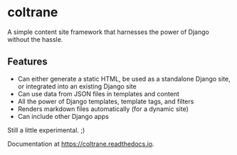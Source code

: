 # coltrane

A simple content site framework that harnesses the power of Django without the hassle.

## Features

- Can either generate a static HTML, be used as a standalone Django site, or integrated into an existing Django site
- Can use data from JSON files in templates and content
- All the power of Django templates, template tags, and filters
- Renders markdown files automatically (for a dynamic site)
- Can include other Django apps

Still a little experimental. ;)

Documentation at https://coltrane.readthedocs.io.

